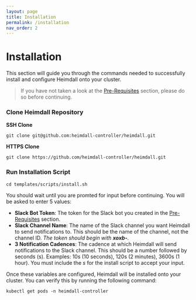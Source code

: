 ```yaml
---
layout: page
title: Installation
permalink: /installation
nav_order: 2
---
```


# Installation
This section will guide you through the commands needed to successfully install and configure Heimdall onto your cluster. 

> If you have not taken a look at the [Pre-Requisites](/pre-requisites) section, please do so before continuing.

### Clone Heimdall Repository

**SSH Clone**
```
git clone git@github.com:heimdall-controller/heimdall.git
```

**HTTPS Clone**
```
git clone https://github.com/heimdall-controller/heimdall.git
```

### Run Installation Script
```
cd templates/scripts/install.sh
```

You should wait until you are promted for input before continuing. You will be asked to enter 5 values:
- **Slack Bot Token**: The token for the Slack bot you created in the [Pre-Requisites](/pre-requisites) section.
- **Slack Channel Name**: The name of the Slack channel you want Heimdall to send notifications to. This should be the name of the channel, not the channel ID. *The token should begin with **xoxb-**.*
- **3 Notification Cadences**: The cadence at which Heimdall will send notifications to the Slack channel. This should be a number followed by seconds (s). Examples: 10s (10 seconds), 120s (2 minutes), 3600s (1 hour). You must include the *s* for the install script to accept your input. 

Once these variables are configured, Heimdall will be installed onto your cluster. You can verify this by running the following command:

```
kubectl get pods -n heimdall-controller
```